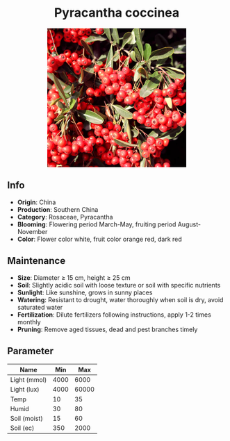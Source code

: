 <h1 align='center'>Pyracantha coccinea</h1>
<p align="center">
    <img 
        align='center'
        width='320'
        src="../images/pyracantha coccinea.png" 
        alt='Pyracantha coccinea' />
</p>

## Info

 - **Origin**: China
 - **Production**: Southern China
 - **Category**: Rosaceae, Pyracantha
 - **Blooming**: Flowering period March-May, fruiting period August-November
 - **Color**: Flower color white, fruit color orange red, dark red

## Maintenance

 - **Size**: Diameter ≥ 15 cm, height ≥ 25 cm
 - **Soil**: Slightly acidic soil with loose texture or soil with specific nutrients
 - **Sunlight**: Like sunshine, grows in sunny places
 - **Watering**: Resistant to drought, water thoroughly when soil is dry, avoid saturated water
 - **Fertilization**: Dilute fertilizers following instructions, apply 1-2 times monthly
 - **Pruning**: Remove aged tissues, dead and pest branches timely

## Parameter

| Name         | Min  | Max   |
|--------------|------|-------|
| Light (mmol) | 4000 | 6000  |
| Light (lux)  | 4000 | 60000 |
| Temp         | 10    | 35    |
| Humid        | 30   | 80    |
| Soil (moist) | 15   | 60    |
| Soil (ec)    | 350  | 2000  |